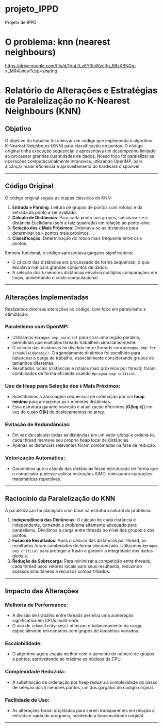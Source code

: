 # projeto_IPPD
Projeto de IPPD

# O problema: knn (nearest neighbours)

https://drive.google.com/file/d/1VuL0_x8Y3IoWzcIfp_B8sKBNQg-xLMR4/view?usp=sharing

# Relatório de Alterações e Estratégias de Paralelização no K-Nearest Neighbours (KNN)

## Objetivo

O objetivo do trabalho foi otimizar um código que implementa o algoritmo K-Nearest Neighbours (KNN) para classificação de pontos. 
O código original tinha execução sequencial e apresentava um desempenho limitado ao processar grandes quantidades de dados. 
Nosso foco foi paralelizar as operações computacionalmente intensivas, utilizando OpenMP, para alcançar maior eficiência e 
aproveitamento do hardware disponível.

---

## Código Original

O código original seguia as etapas clássicas do KNN:

1. **Entrada e Parsing**: Leitura de grupos de pontos com rótulos e da entrada do ponto a ser avaliado.
2. **Cálculo de Distâncias**: Para cada ponto nos grupos, calculava-se a distância Euclidiana (sem a raiz quadrada) em relação ao ponto-alvo.
3. **Seleção dos `k` Mais Próximos**: Ordenava-se as distâncias para determinar os `k` pontos mais próximos.
4. **Classificação**: Determinação do rótulo mais frequente entre os `k` pontos.

Embora funcional, o código apresentava gargalos significativos:

- O cálculo das distâncias era processado de forma sequencial, o que escalava mal para grandes conjuntos de dados.
- A seleção dos `k` menores distâncias envolvia múltiplas comparações em loops, aumentando o custo computacional.

---

## Alterações Implementadas

Realizamos diversas alterações no código, com foco em paralelismo e otimização:

### Paralelismo com OpenMP:

- Utilizamos `#pragma omp parallel` para criar uma região paralela, permitindo que múltiplos threads trabalhem simultaneamente.
- O cálculo das distâncias foi dividido entre threads com `#pragma omp for schedule(dynamic)`. 
  O agendamento dinâmico foi escolhido para balancear a carga de trabalho, especialmente considerando grupos de tamanhos diferentes.
- Resultados locais (distâncias e rótulos mais próximos por thread) foram combinados de forma eficiente usando `#pragma omp critical`.

### Uso de Heap para Seleção dos `k` Mais Próximos:

- Substituímos a abordagem sequencial de ordenação por um **heap mínimo** para armazenar as `k` menores distâncias.
- Essa estrutura garante inserção e atualização eficientes (**O(log k)**) em vez do custo **O(k)** de deslocamentos no array.

### Evitação de Redundâncias:

- Em vez de calcular todas as distâncias em um vetor global e ordená-lo, cada thread manteve seu próprio heap local de distâncias.
- Apenas as distâncias relevantes foram combinadas na fase de redução.

### Vetorização Automática:

- Garantimos que o cálculo das distâncias fosse estruturado de forma que o compilador pudesse aplicar instruções SIMD, 
  otimizando operações matemáticas repetitivas.

---

## Raciocínio da Paralelização do KNN

A paralelização foi planejada com base na estrutura natural do problema:

1. **Independência das Distâncias**: O cálculo de cada distância é independente, tornando o problema altamente adequado para paralelismo. 
   Dividimos a carga entre threads no nível dos grupos e dos pontos.
2. **Fusão de Resultados**: Após o cálculo das distâncias por thread, os resultados foram combinados de forma sincronizada. 
   Utilizamos `#pragma omp critical` para proteger a fusão e garantir a integridade dos dados globais.
3. **Redução de Sobrecarga**: Para minimizar a competição entre threads, cada thread usou vetores locais para seus resultados, 
   reduzindo acessos simultâneos a recursos compartilhados.

---

## Impacto das Alterações

### Melhoria de Performance:

- A divisão de trabalho entre threads permitiu uma aceleração significativa em CPUs multi-core.
- O uso de `schedule(dynamic)` otimizou o balanceamento da carga, especialmente em cenários com grupos de tamanhos variados.

### Escalabilidade:

- O algoritmo agora escala melhor com o aumento do número de grupos e pontos, aproveitando ao máximo os núcleos da CPU.

### Complexidade Reduzida:

- A substituição de ordenação por heap reduziu a complexidade do passo de seleção dos `k` menores pontos, um dos gargalos do código original.

### Facilidade de Uso:

- As alterações foram projetadas para serem transparentes em relação à entrada e saída do programa, mantendo a funcionalidade original.

---
